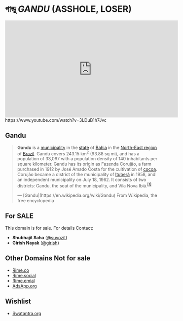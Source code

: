 # গান্ডু *GANDU* (ASSHOLE, LOSER)

<iframe width="560" height="315" src="https://www.youtube.com/embed/3LDuB1h7Jvc" frameborder="0" allowfullscreen></iframe>
https://www.youtube.com/watch?v=3LDuB1h7Jvc

## Gandu
> <p><b>Gandu</b> is a <a href="/wiki/Municipalities_of_Brazil" title="Municipalities of Brazil">municipality</a> in the <a href="/wiki/States_of_Brazil" title="States of Brazil">state</a> of <a href="/wiki/Bahia" title="Bahia">Bahia</a> in the <a href="/wiki/Nordeste" title="Nordeste" class="mw-redirect">North-East region</a> of <a href="/wiki/Brazil" title="Brazil">Brazil</a>. Gandu covers 243.15&nbsp;km<sup>2</sup> (93.88&nbsp;sq&nbsp;mi), and has a population of 33,097 with a population density of 140 inhabitants per square kilometer. Gandu has its origin as Fazenda Corujão, a farm purchased in 1912 by José Amado Costa for the cultivation of <a href="/wiki/Cocoa_bean" title="Cocoa bean">cocoa</a>. Corujão became a district of the municipality of <a href="/wiki/Ituber%C3%A1" title="Ituberá">Ituberá</a> in 1958, and an independent municipality on July 18, 1962. It consists of two districts: Gandu, the seat of the municipality, and Vila Nova Ibiá.<sup id="cite_ref-i_1-0" class="reference"><a href="#cite_note-i-1">[1]</a></sup></p>
> &mdash; [Gandu](https://en.wikipedia.org/wiki/Gandu) From Wikipedia, the free encyclopedia



## For SALE
This domain is for sale. For details Contact:
- **Shubhajit Saha** ([@suvozit](http://suvozit.com))
- **Girish Nayak** ([@girish](http://illusionist.me))

## Other Domains **Not** for sale
- [Rime.co](http://rime.co)
- [Rime.social](http://rime.social)
- [Rime.emial](http://rime.email)
- [AdsApp.org](http://adsapp.org)

## Wishlist
- [Swatantra.org](http://swatantra.org)
